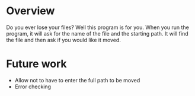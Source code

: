 # Overview

Do you ever lose your files? Well this program is for you. When you run the program, it will ask for the name of the file and the starting path. It will find the file and then ask if you would like it moved.

# Future work

* Allow not to have to enter the full path to be moved
* Error checking